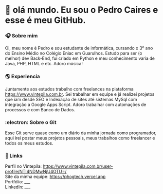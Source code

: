 # :vulcan_salute: olá mundo. Eu sou o Pedro Caires e esse é meu GitHub.

### :headphones: Sobre mim
  Oi, meu nome é Pedro e sou estudante de informática, cursando o 3º ano do Ensino Médio no Colégio Eniac em Guarulhos. Estudo para ser (o melhor) dev Back-End, fui criado em Python e meu conhecimento varia de Java, PHP, HTML e etc. Adoro música! 

### :earth_americas: Experiencia 
 Juntamente aos estudos trabalho com freelances na plataforma https://www.vintepila.com.br. Sei trabalhar em equipe e já realizei projetos que iam desde SEO e Indexação de sites até sistemas MySql com integração a Google Apps Script. Adoro trabalhar com automações de processos e com Banco de Dados.

### :electron:  Sobre o Git 
Esse Git serve quase como um diário da minha jornada como programador, aqui irei postar meus projetos pessoais, meus trabalhos como freelancer e todos os meus estudos.

### :link: Links
Perfil no Vintepila: https://www.vintepila.com.br/user-profile/NTI4NDMwNjU4OTU=/<br/>
Site da minha equipe: https://phogtech.vercel.app<br/>
Portfólio: ___ <br/>
LinkedIn: ___ <br/> 

<!--
**dgtyPedro/dgtyPedro** is a ✨ _special_ ✨ repository because its `README.md` (this file) appears on your GitHub profile.

Here are some ideas to get you started:

- 🔭 I’m currently working on ...
- 🌱 I’m currently learning ...
- 👯 I’m looking to collaborate on ...
- 🤔 I’m looking for help with ...
- 💬 Ask me about ...
- 📫 How to reach me: ...
- 😄 Pronouns: ...
- ⚡ Fun fact: ...
-->
